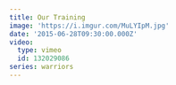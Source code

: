 ```yaml
---
title: Our Training
image: 'https://i.imgur.com/MuLYIpM.jpg'
date: '2015-06-28T09:30:00.000Z'
video:
  type: vimeo
  id: 132029086
series: warriors
---
```


